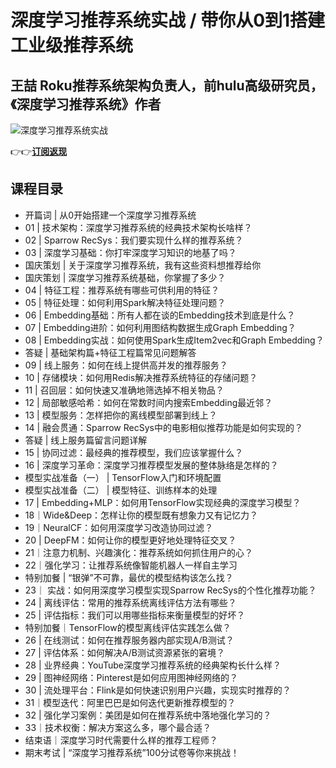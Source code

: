 深度学习推荐系统实战 / 带你从0到1搭建工业级推荐系统
============================

王喆 **Roku推荐系统架构负责人，前hulu高级研究员，《深度学习推荐系统》作者**
--------------------------------------------

![深度学习推荐系统实战](https://www.geekgay.com/storage/geek/geek_aa2e582760f5cbbbcbb13df9caeeded7.jpg)  
  
👉👉[**订阅返现**](https://time.geekbang.org/column/intro/100060801?code=s4dC14nV-Fzlm%2FWIIUoIca69bDvxS0mkcAH9Jh2qv00%3D "深度学习推荐系统实战")  
  
课程目录
----

  
  
- 开篇词 | 从0开始搭建一个深度学习推荐系统
- 01 | 技术架构：深度学习推荐系统的经典技术架构长啥样？
- 02 | Sparrow RecSys：我们要实现什么样的推荐系统？
- 03 | 深度学习基础：你打牢深度学习知识的地基了吗？
- 国庆策划 | 关于深度学习推荐系统，我有这些资料想推荐给你
- 国庆策划 | 深度学习推荐系统基础，你掌握了多少？
- 04 | 特征工程：推荐系统有哪些可供利用的特征？
- 05 | 特征处理：如何利用Spark解决特征处理问题？
- 06 | Embedding基础：所有人都在谈的Embedding技术到底是什么？
- 07 | Embedding进阶：如何利用图结构数据生成Graph Embedding？
- 08 | Embedding实战：如何使用Spark生成Item2vec和Graph Embedding？
- 答疑 | 基础架构篇+特征工程篇常见问题解答
- 09 | 线上服务：如何在线上提供高并发的推荐服务？
- 10 | 存储模块：如何用Redis解决推荐系统特征的存储问题？
- 11 | 召回层：如何快速又准确地筛选掉不相关物品？
- 12 | 局部敏感哈希：如何在常数时间内搜索Embedding最近邻？
- 13 | 模型服务：怎样把你的离线模型部署到线上？
- 14 | 融会贯通：Sparrow RecSys中的电影相似推荐功能是如何实现的？
- 答疑 | 线上服务篇留言问题详解
- 15 | 协同过滤：最经典的推荐模型，我们应该掌握什么？
- 16 | 深度学习革命：深度学习推荐模型发展的整体脉络是怎样的？
- 模型实战准备（一） | TensorFlow入门和环境配置
- 模型实战准备（二） | 模型特征、训练样本的处理
- 17 | Embedding+MLP：如何用TensorFlow实现经典的深度学习模型？
- 18｜Wide&amp;Deep：怎样让你的模型既有想象力又有记忆力？
- 19｜NeuralCF：如何用深度学习改造协同过滤？
- 20 | DeepFM：如何让你的模型更好地处理特征交叉？
- 21｜注意力机制、兴趣演化：推荐系统如何抓住用户的心？
- 22｜强化学习：让推荐系统像智能机器人一样自主学习
- 特别加餐 | “银弹”不可靠，最优的模型结构该怎么找？
- 23｜ 实战：如何用深度学习模型实现Sparrow RecSys的个性化推荐功能？
- 24 | 离线评估：常用的推荐系统离线评估方法有哪些？
- 25 | 评估指标：我们可以用哪些指标来衡量模型的好坏？
- 特别加餐｜TensorFlow的模型离线评估实践怎么做？
- 26 | 在线测试：如何在推荐服务器内部实现A/B测试？
- 27 | 评估体系：如何解决A/B测试资源紧张的窘境？
- 28 | 业界经典：YouTube深度学习推荐系统的经典架构长什么样？
- 29 | 图神经网络：Pinterest是如何应用图神经网络的？
- 30 | 流处理平台：Flink是如何快速识别用户兴趣，实现实时推荐的？
- 31｜模型迭代：阿里巴巴是如何迭代更新推荐模型的？
- 32 | 强化学习案例：美团是如何在推荐系统中落地强化学习的？
- 33｜技术权衡：解决方案这么多，哪个最合适？
- 结束语｜深度学习时代需要什么样的推荐工程师？
- 期末考试 | “深度学习推荐系统”100分试卷等你来挑战！
